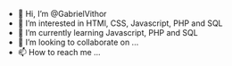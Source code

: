 - 👋 Hi, I’m @GabrielVithor
- 👀 I’m interested in HTMl, CSS, Javascript, PHP and SQL
- 🌱 I’m currently learning Javascript, PHP and SQL
- 💞️ I’m looking to collaborate on ...
- 📫 How to reach me ...

<!---
GabrielVithor/GabrielVithor is a ✨ special ✨ repository because its `README.md` (this file) appears on your GitHub profile.
You can click the Preview link to take a look at your changes.
--->
